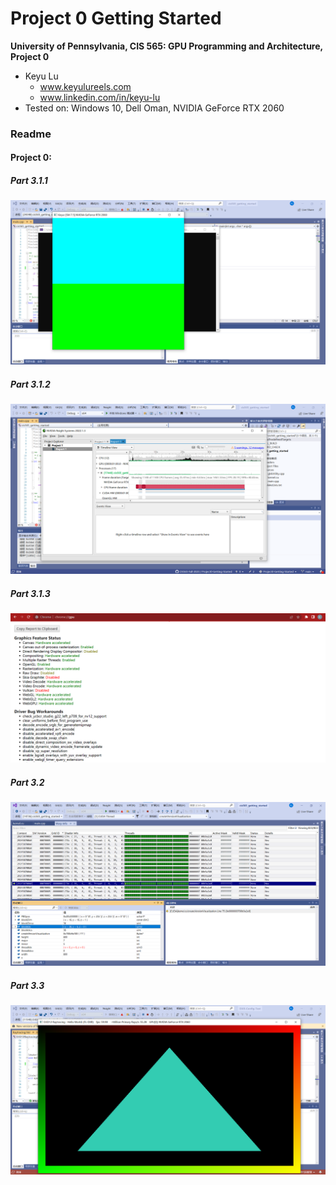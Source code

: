 Project 0 Getting Started
====================

**University of Pennsylvania, CIS 565: GPU Programming and Architecture, Project 0**

* Keyu Lu
  * www.keyulureels.com
  * www.linkedin.com/in/keyu-lu
* Tested on: Windows 10, Dell Oman, NVIDIA GeForce RTX 2060

### Readme
#### Project 0:
##### Part 3.1.1
![My Image](https://github.com/uluyek/Project0-Getting-Started/blob/main/565part1.png)
##### Part 3.1.2
![My Image](https://github.com/uluyek/Project0-Getting-Started/blob/main/565part2.png)
##### Part 3.1.3
![My Image](https://github.com/uluyek/Project0-Getting-Started/blob/main/565part3.png)
##### Part 3.2
![My Image](https://github.com/uluyek/Project0-Getting-Started/blob/main/565part4.png)
##### Part 3.3
![My Image](https://github.com/uluyek/Project0-Getting-Started/blob/main/565part5.png)





